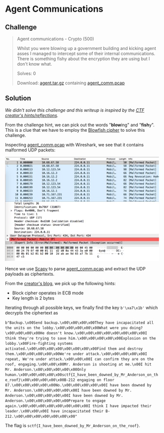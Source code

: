 # Agent Communications

## Challenge

>Agent communications - Crypto (500)
>
>Whilst you were blowing up a government building and kicking agent asses I managed to intercept some of their internal communications. There is something fishy about the encryption they are using but I don't know what.
>
>Solves: 0
>
>Download: [agent.tar.gz](agent.tar.gz) containing [agent_comm.pcap](agent_comm.pcap)

## Solution

*We didn't solve this challenge and this writeup is inspired by the [CTF creator's hints/reflections](http://klondike.es/klog/2018/06/03/challenge-writer-write-up-security-fest-2018-ctf-challs/).*

From the challenge hint, we can pick out the words "**blow**ing" and "**fish**y". This is a clue that we have to employ the [Blowfish cipher](https://en.wikipedia.org/wiki/Blowfish_(cipher)) to solve this challenge.

Inspecting [agent_comm.pcap](agent_comm.pcap) with Wireshark, we see that it contains malformed UDP packets:

![wireshark screenshot](wireshark_inspection.png)

Hence we use [Scapy](https://scapy.readthedocs.io/en/latest/) to parse [agent_comm.pcap](agent_comm.pcap) and extract the UDP payloads as ciphertexts.

From the [creator's blog](http://klondike.es/klog/2018/06/03/challenge-writer-write-up-security-fest-2018-ctf-challs/), we pick up the following hints:
* Block cipher operates in ECB mode
* Key length is 2 bytes

Iterating through all possible keys, we finally find the key `b'\xa7\x1b'` which decrypts the ciphertext as

`b"Backup.\x00Send backup.\x00\x00\x00\x00They have incapacitated all the units on the lobby.\x00\x00\x00\x00\x00What were you doing?\x00\x00\x00\x00He doesn't know.\x00\x00\x00\x00\x00\x00\x00\x00I think they're trying to save him.\x00\x00\x00\x00\x00Explosion on the lobby.\x00Fire-fighting systems activated.\x00\x00\x00\x00\x00\x00\x00\x00Find them and destroy them.\x00\x00\x00\x00\x00We're under attack.\x00\x00\x00\x00\x00I repeat, We're under attack.\x00\x00\x00I can confirm they are on the roof, engaging.\x00\x00\x00Mr. Anderson is shooting at me.\x00I hit Mr. Anderson.\x00\x00\x00\x00\x00Only human.\x00\x00\x00\x00\x00sctf{I_have_been_downed_by_Mr_Anderson_on_the_roof}\x00\x00\x00\x00\x00B-212 engaging on floor 87.\x00\x00\x00\x00\x00No.\x00\x00\x00\x00\x00I have been downed by Mr. Anderson.\x00\x00\x00\x00\x00I have been downed by Mr. Anderson.\x00\x00\x00\x00\x00I have been downed by Mr. Anderson.\x00\x00\x00\x00\x00Prepare to engage again.\x00\x00\x00\x00\x00\x00\x00\x00I think I have impacted their leader.\x00\x00\x00I have incapacitated their B-212.\x00\x00\x00\x00\x00\x00\x00"`

The flag is `sctf{I_have_been_downed_by_Mr_Anderson_on_the_roof}`.
